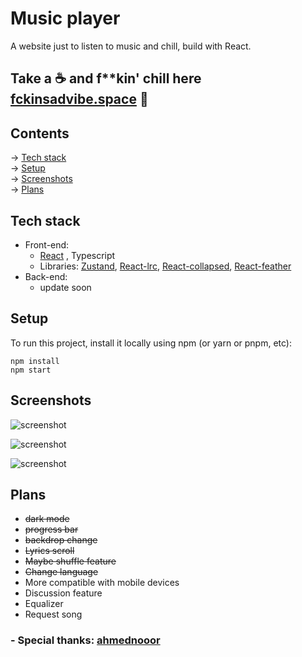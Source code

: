 
# Music player

A website just to listen to music and chill, build with React.

## Take a ☕ and f**kin' chill here [fckinsadvibe.space](http://fckinsadvibe.space) 🎸

## Contents

-> [Tech stack](https://github.com/lngdao/sadvibe-space#tech-stack) <br/>
-> [Setup](https://github.com/lngdao/sadvibe-space#setup) <br/>
-> [Screenshots](https://github.com/lngdao/sadvibe-space#screenshots) <br/>
-> [Plans](https://github.com/lngdao/sadvibe-space#plans) 

## Tech stack
- Front-end:
  - [React](https://github.com/facebook/react)
    , Typescript
  - Libraries: [Zustand](https://github.com/pmndrs/zustand), [React-lrc](https://github.com/mebtte/react-lrc), [React-collapsed](https://github.com/roginfarrer/react-collapsed), [React-feather](https://github.com/feathericons/react-feather)
- Back-end:
  - update soon

## Setup
To run this project, install it locally using npm (or yarn or pnpm, etc):

```
npm install
npm start
```

## Screenshots

![screenshot](https://i.imgur.com/gNybtGH.png "screenshot")

![screenshot](https://i.imgur.com/Dw9PmIe.png "screenshot")

![screenshot](https://i.imgur.com/mSOwtv2.png "screenshot")

## Plans
- <s>dark mode</s>
- <s>progress bar</s>
- <s>backdrop change</s>
- <s>Lyrics scroll</s>
- <s>Maybe shuffle feature</s>
- <s>Change language</s>
- More compatible with mobile devices
- Discussion feature
- Equalizer
- Request song

### -   Special thanks: [ahmednooor](https://github.com/ahmednooor/music-player-react)


